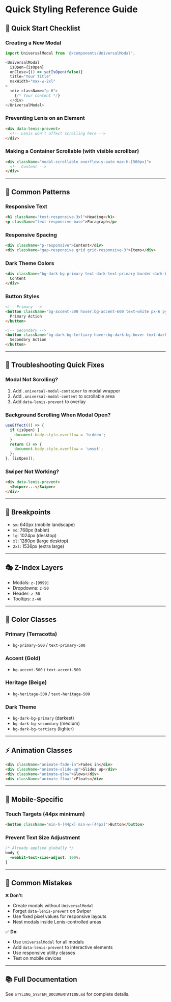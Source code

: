 # Quick Styling Reference Guide

## 🚀 Quick Start Checklist

### Creating a New Modal

```typescript
import UniversalModal from '@/components/UniversalModal';

<UniversalModal
  isOpen={isOpen}
  onClose={() => setIsOpen(false)}
  title="Your Title"
  maxWidth="max-w-2xl"
>
  <div className="p-6">
    {/* Your content */}
  </div>
</UniversalModal>
```

### Preventing Lenis on an Element

```html
<div data-lenis-prevent>
  <!-- Lenis won't affect scrolling here -->
</div>
```

### Making a Container Scrollable (with visible scrollbar)

```html
<div className="modal-scrollable overflow-y-auto max-h-[500px]">
  <!-- Content -->
</div>
```

---

## 🎨 Common Patterns

### Responsive Text

```html
<h1 className="text-responsive-3xl">Heading</h1>
<p className="text-responsive-base">Paragraph</p>
```

### Responsive Spacing

```html
<div className="p-responsive">Content</div>
<div className="gap-responsive grid grid-responsive-3">Items</div>
```

### Dark Theme Colors

```html
<div className="bg-dark-bg-primary text-dark-text-primary border-dark-border-primary">
  Content
</div>
```

### Button Styles

```html
<!-- Primary -->
<button className="bg-accent-500 hover:bg-accent-600 text-white px-6 py-3 rounded-lg transition-colors">
  Primary Action
</button>

<!-- Secondary -->
<button className="bg-dark-bg-tertiary hover:bg-dark-bg-hover text-dark-text-primary px-6 py-3 rounded-lg transition-colors">
  Secondary Action
</button>
```

---

## 🔧 Troubleshooting Quick Fixes

### Modal Not Scrolling?

1. Add `.universal-modal-container` to modal wrapper
2. Add `.universal-modal-content` to scrollable area
3. Add `data-lenis-prevent` to overlay

### Background Scrolling When Modal Open?

```typescript
useEffect(() => {
  if (isOpen) {
    document.body.style.overflow = 'hidden';
  }
  return () => {
    document.body.style.overflow = 'unset';
  };
}, [isOpen]);
```

### Swiper Not Working?

```html
<div data-lenis-prevent>
  <Swiper>...</Swiper>
</div>
```

---

## 📐 Breakpoints

- `sm`: 640px (mobile landscape)
- `md`: 768px (tablet)
- `lg`: 1024px (desktop)
- `xl`: 1280px (large desktop)
- `2xl`: 1536px (extra large)

---

## 🎭 Z-Index Layers

- Modals: `z-[9999]`
- Dropdowns: `z-50`
- Header: `z-50`
- Tooltips: `z-40`

---

## 🌈 Color Classes

### Primary (Terracotta)
- `bg-primary-500` / `text-primary-500`

### Accent (Gold)
- `bg-accent-500` / `text-accent-500`

### Heritage (Beige)
- `bg-heritage-500` / `text-heritage-500`

### Dark Theme
- `bg-dark-bg-primary` (darkest)
- `bg-dark-bg-secondary` (medium)
- `bg-dark-bg-tertiary` (lighter)

---

## ⚡ Animation Classes

```html
<div className="animate-fade-in">Fades in</div>
<div className="animate-slide-up">Slides up</div>
<div className="animate-glow">Glows</div>
<div className="animate-float">Floats</div>
```

---

## 📱 Mobile-Specific

### Touch Targets (44px minimum)

```html
<button className="min-h-[44px] min-w-[44px]">Button</button>
```

### Prevent Text Size Adjustment

```css
/* Already applied globally */
body {
  -webkit-text-size-adjust: 100%;
}
```

---

## 🚫 Common Mistakes

❌ **Don't**:
- Create modals without `UniversalModal`
- Forget `data-lenis-prevent` on Swiper
- Use fixed pixel values for responsive layouts
- Nest modals inside Lenis-controlled areas

✅ **Do**:
- Use `UniversalModal` for all modals
- Add `data-lenis-prevent` to interactive elements
- Use responsive utility classes
- Test on mobile devices

---

## 📚 Full Documentation

See `STYLING_SYSTEM_DOCUMENTATION.md` for complete details.


